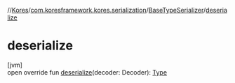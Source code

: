 //[Kores](../../../index.md)/[com.koresframework.kores.serialization](../index.md)/[BaseTypeSerializer](index.md)/[deserialize](deserialize.md)

# deserialize

[jvm]\
open override fun [deserialize](deserialize.md)(decoder: Decoder): [Type](https://docs.oracle.com/javase/8/docs/api/java/lang/reflect/Type.html)
